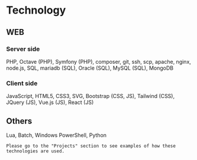 # Technology
## WEB
### Server side
PHP, Octave (PHP), Symfony (PHP), composer, git, ssh, scp, apache, nginx, node.js, SQL, mariadb (SQL), Oracle (SQL), MySQL (SQL), MongoDB
### Client side
JavaScript, HTML5, CSS3, SVG, Bootstrap (CSS, JS), Tailwind (CSS), JQuery (JS), Vue.js (JS), React (JS)
## Others
Lua, Batch, Windows PowerShell, Python

```
Please go to the "Projects" section to see examples of how these technologies are used.
```
